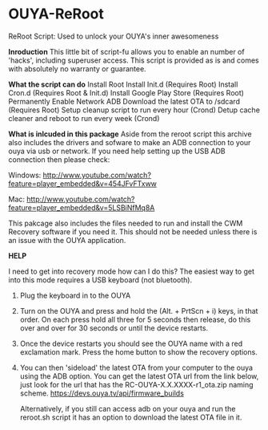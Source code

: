 OUYA-ReRoot
===========

ReRoot Script: Used to unlock your OUYA's inner awesomeness

**Inroduction**
This little bit of script-fu allows you to enable an number of 'hacks', including
superuser access. This script is provided as is and comes with absolutely no warranty
or guarantee.

**What the script can do**
Install Root
Install Init.d (Requires Root)
Install Cron.d (Requires Root & Init.d)
Install Google Play Store (Requires Root)
Permanently Enable Network ADB
Download the latest OTA to /sdcard (Requires Root)
Setup cleanup script to run every hour (Crond)
Detup cache cleaner and reboot to run every week (Crond)
	
**What is inlcuded in this package**
Aside from the reroot script this archive also includes the drivers and sofware to make
an ADB connection to your ouya via usb or network. If you need help setting up the USB
ADB connection then please check:

Windows:
http://www.youtube.com/watch?feature=player_embedded&v=454JFvFTxww

Mac:
http://www.youtube.com/watch?feature=player_embedded&v=5LSBiNfMq8A

This pakcage also includes the files needed to run and install the CWM Recovery software
if you need it. This should not be needed unless there is an issue with the OUYA
application.

**HELP**

I need to get into recovery mode how can I do this?
The easiest way to get into this mode requires a USB keyboard (not bluetooth).
1)  Plug the keyboard in to the OUYA

2)  Turn on the OUYA and press and hold the (Alt. + PrtScn + i) keys, in that order.
    On each press hold all three for 5 seconds then release, do this over and over 
    for 30 seconds or until the device restarts.

3)  Once the device restarts you should see the OUYA name with a red exclamation mark.
    Press the home button to show the recovery options.
	
4)  You can then 'sideload' the latest OTA from your computer to the ouya using the ADB	
    option. You can get the latest OTA url from the link below, just look for the url
    that has the RC-OUYA-X.X.XXXX-r1_ota.zip naming scheme.
    https://devs.ouya.tv/api/firmware_builds 

    Alternatively, if you still can access adb on your ouya and run the reroot.sh script
    it has an option to download the latest OTA file in it.


